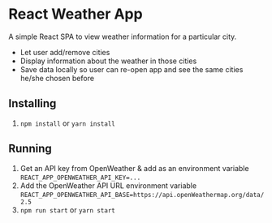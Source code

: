 # React Weather App

A simple React SPA to view weather information for a particular city.

* Let user add/remove cities
* Display information about the weather in those cities
* Save data locally so user can re-open app and see the same cities he/she chosen before

## Installing

1. `npm install` or `yarn install`

## Running

1. Get an API key from OpenWeather & add as an environment variable `REACT_APP_OPENWEATHER_API_KEY=...`
1. Add the OpenWeather API URL environment variable `REACT_APP_OPENWEATHER_API_BASE=https://api.openWeathermap.org/data/2.5`
2. `npm run start` or `yarn start`